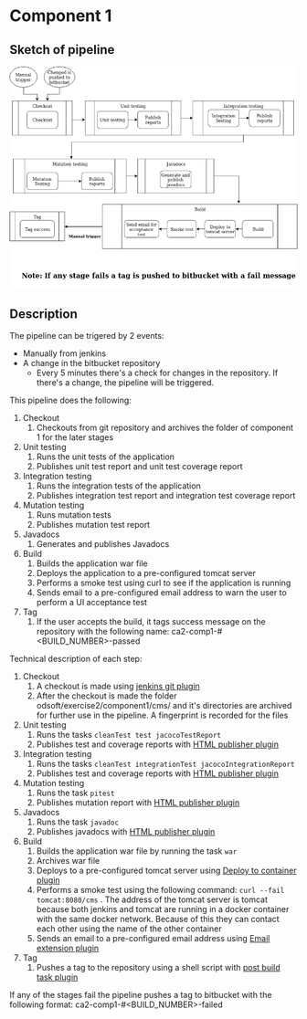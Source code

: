 # Component 1

## Sketch of pipeline

![Pipeline diagram](diagram.png)

## Description

The pipeline can be trigered by 2 events:

 * Manually from jenkins
 * A change in the bitbucket repository
     * Every 5 minutes there's a check for changes in the repository. If there's a change, the pipeline will be triggered.

This pipeline does the following:

1. Checkout
      1. Checkouts from git repository and archives the folder of component 1 for the later stages
2. Unit testing
      1. Runs the unit tests of the application
      2. Publishes unit test report and unit test coverage report
3. Integration testing
      1. Runs the integration tests of the application
      2. Publishes integration test report and integration test coverage report
4. Mutation testing
      1. Runs mutation tests
      2. Publishes mutation test report
5. Javadocs
      1. Generates and publishes Javadocs
6. Build
      1. Builds the application war file
      2. Deploys the application to a pre-configured tomcat server
      3. Performs a smoke test using curl to see if the application is running
      4. Sends email to a pre-configured email address to warn the user to perform a UI acceptance test
7. Tag
      1. If the user accepts the build, it tags success message on the repository with the following name: ca2-comp1-#<BUILD_NUMBER>-passed

Technical description of each step:

1. Checkout
      1. A checkout is made using [jenkins git plugin](https://plugins.jenkins.io/git)
      2. After the checkout is made the folder odsoft/exercise2/component1/cms/ and it's directories are archived for further use in the pipeline. A fingerprint is recorded for the files
2. Unit testing
      1. Runs the tasks ```cleanTest test jacocoTestReport```
      2. Publishes test and coverage reports with [HTML publisher plugin](https://plugins.jenkins.io/htmlpublisher)
3. Integration testing
      1. Runs the tasks ```cleanTest integrationTest jacocoIntegrationReport```
      2. Publishes test and coverage reports with [HTML publisher plugin](https://plugins.jenkins.io/htmlpublisher)
4. Mutation testing
      1. Runs the task ```pitest```
      2. Publishes mutation report with [HTML publisher plugin](https://plugins.jenkins.io/htmlpublisher)
5. Javadocs
      1. Runs the task ```javadoc```
      2. Publishes javadocs with [HTML publisher plugin](https://plugins.jenkins.io/htmlpublisher)
6. Build
      1. Builds the application war file by running the task ```war```
      2. Archives war file
      3. Deploys to a pre-configured tomcat server using [Deploy to container plugin](https://plugins.jenkins.io/deploy)
      4. Performs a smoke test using the following command: ```curl --fail tomcat:8080/cms``` . The address of the tomcat server is tomcat because both jenkins and tomcat are running in a docker container with the same docker network. Because of this they can contact each other using the name of the other container
      5. Sends an email to a pre-configured email address using [Email extension plugin](https://plugins.jenkins.io/email-ext)
7. Tag
      1. Pushes a tag to the repository using a shell script with [post build task plugin](https://plugins.jenkins.io/postbuild-task)

If any of the stages fail the pipeline pushes a tag to bitbucket with the following format: ca2-comp1-#<BUILD_NUMBER>-failed